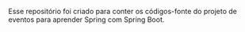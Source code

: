Esse repositório foi criado para conter os códigos-fonte do projeto de eventos para aprender Spring com Spring Boot.
